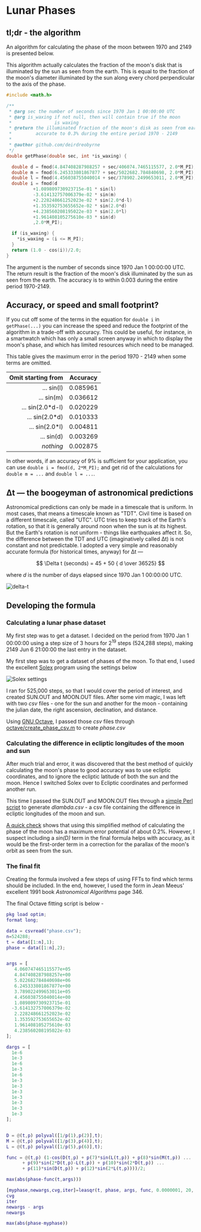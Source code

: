 # Lunar Phases

## tl;dr - the algorithm

An algorithm for calculating the phase of the moon between 1970 and 2149 is presented below.

This algorithm actually calculates the fraction of the moon's disk that is illuminated by the sun as seen from the earth. This is equal to the fraction of the moon's diameter illuminated by the sun along every chord perpendicular to the axis of the phase.

```c
#include <math.h>

/**
 * @arg sec the number of seconds since 1970 Jan 1 00:00:00 UTC
 * @arg is_waxing if not null, then will contain true if the moon
 *                is waxing
 * @return the illuminated fraction of the moon's disk as seen from earth,
 *         accurate to 0.3% during the entire period 1970 - 2149
 *
 * @author github.com/deirdreobyrne
 */
double getPhase(double sec, int *is_waxing) {

  double d = fmod(4.847408287988257 + sec/406074.7465115577, 2.0*M_PI);
  double m = fmod(6.245333801867877 + sec/5022682.784840698, 2.0*M_PI);
  double l = fmod(4.456038755040014 + sec/378902.2499653011, 2.0*M_PI);
  double i = fmod(d
          +1.089809730923715e-01 * sin(l)
          -3.614132757006379e-02 * sin(m)
          +2.228248661252023e-02 * sin(2.0*d-l)
          +1.353592753655652e-02 * sin(2.0*d)
          +4.238560208195022e-03 * sin(2.0*l)
          +1.961408105275610e-03 * sin(d)
          ,2.0*M_PI);

  if (is_waxing) {
    *is_waxing = (i <= M_PI);
  }
  return (1.0 - cos(i))/2.0;
}
```

The argument is the number of seconds since 1970 Jan 1 00:00:00 UTC. The return result is the fraction of the moon's disk illuminated by the sun as seen from the earth. The accuracy is to within 0.003 during the entire period 1970-2149.

## Accuracy, or speed and small footprint?

If you cut off some of the terms in the equation for `double i` in `getPhase(...)` you can increase the speed and reduce the footprint of the algorithm in a trade-off with accuracy. This could be useful, for instance, in a smartwatch which has only a small screen anyway in which to display the moon's phase, and which has limited resources which need to be managed.

This table gives the maximum error in the period 1970 - 2149 when some terms are omitted.

| **Omit starting from** | **Accuracy** |
| ----------------------:|:------------:|
| ... sin(l)             | 0.085961     |
| ... sin(m)             | 0.036612     |
| ... sin(2.0*d-l)       | 0.020229     |
| ... sin(2.0*d)         | 0.010333     |
| ... sin(2.0*l)         | 0.004811     |
| ... sin(d)             | 0.003269     |
| *nothing*              | 0.002875     |

In other words, if an accuracy of 9% is sufficient for your application, you can use `double i = fmod(d, 2*M_PI);` and get rid of the calculations for `double m = ...`  and `double l = ...`.

## Δt — the boogeyman of astronomical predictions

Astronomical predictions can only be made in a timescale that is uniform. In most cases, that means a timescale known as "TDT". Civil time is based on a different timescale, called "UTC". UTC tries to keep track of the Earth's rotation, so that it is generally around noon when the sun is at its highest. But the Earth's rotation is not uniform - things like earthquakes affect it. So, the difference between the TDT and UTC (imaginatively called Δt) is not constant and not predictable. I adopted a very simple and reasonably accurate formula (for historical times, anyway) for Δt —

$$
\Delta t (seconds) = 45 + 50 { d \over 36525}
$$

where *d* is the number of days elapsed since 1970 Jan 1 00:00:00 UTC.

![delta-t](img/deltat.svg)

## Developing the formula

### Calculating a lunar phase dataset

My first step was to get a dataset. I decided on the period from 1970 Jan 1 00:00:00 using a step size of 3 hours for 2<sup>19</sup> steps (524,288 steps), making 2149 Jun 6 21:00:00 the last entry in the dataset.

My first step was to get a dataset of phases of the moon. To that end, I used the excellent [Solex](http://www.solexorb.it/) program using the settings below

![Solex settings](img/solex.png)

I ran for 525,000 steps, so that I would cover the period of interest, and created SUN.OUT and MOON.OUT files. After some *vim* magic, I was left with two *csv* files - one for the sun and another for the moon - containing the julian date, the right ascension, declination, and distance. 

Using [GNU Octave](https://octave.org/index.html), I passed those *csv* files through [octave/create_phase_csv.m](octave/create_phase_csv.m) to create *phase.csv*

### Calculating the difference in ecliptic longitudes of the moon and sun

After much trial and error, it was discovered that the best method of quickly calculating the moon's phase to good accuracy was to use ecliptic coordinates, and to ignore the ecliptic latitude of both the sun and the moon. Hence I switched Solex over to Ecliptic coordinates and performed another run.

This time I passed the SUN.OUT and MOON.OUT files through a [simple Perl script](octave/lambda.pl) to generate *dlambda.csv* - a csv file containing the difference in ecliptic longitudes of the moon and sun.

[A quick check](octave/check.m) shows that using this simplified method of calculating the phase of the moon has a maximum error potential of about 0.2%. However, I suspect including a *sin(D)* term in the final formula helps with accuracy, as it would be the first-order term in a correction for the parallax of the moon's orbit as seen from the sun.

### The final fit

Creating the formula involved a few steps of using FFTs to find which terms should be included. In the end, however, I used the form in Jean Meeus' excellent 1991 book *Astronomical Algorithms* page 346.

The final Octave fitting script is below -

```matlab
pkg load optim;
format long;

data = csvread("phase.csv");
n=524288;
t = data([1:n],1);
phase = data([1:n],2);


args = [
   4.060747465115577e+05
   4.847408287988257e+00
   5.022682784840698e+06
   6.245333801867877e+00
   3.789022499653011e+05
   4.456038755040014e+00
   1.089809730923715e-01
  -3.614132757006379e-02
   2.228248661252023e-02
   1.353592753655652e-02
   1.961408105275610e-03
   4.238560208195022e-03
];

dargs = [
  1e-6
  1e-3
  1e-6
  1e-3
  1e-6
  1e-3
  1e-3
  1e-3
  1e-3
  1e-3
  1e-3
  1e-3
];


D = @(t,p) polyval([1/p(1),p(2)],t);
M = @(t,p) polyval([1/p(3),p(4)],t);
L = @(t,p) polyval([1/p(5),p(6)],t);

func = @(t,p) (1-cos(D(t,p) + p(7)*sin(L(t,p)) + p(8)*sin(M(t,p)) ...
      + p(9)*sin(2*D(t,p)-L(t,p)) + p(10)*sin(2*D(t,p)) ...
      + p(11)*sin(D(t,p)) + p(12)*sin(2*L(t,p))))/2;

max(abs(phase-func(t,args)))

[myphase,newargs,cvg,iter]=leasqr(t, phase, args, func, 0.0000001, 20, ones(size(t)), dargs);
cvg
iter
newargs - args
newargs

max(abs(phase-myphase))
```
